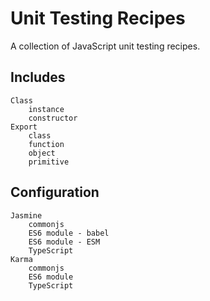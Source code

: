 # Unit Testing Recipes

A collection of JavaScript unit testing recipes. 

## Includes

    Class
        instance
        constructor
    Export
        class
        function
        object
        primitive
        
## Configuration

    Jasmine
        commonjs
        ES6 module - babel
        ES6 module - ESM
        TypeScript
    Karma
        commonjs
        ES6 module
        TypeScript

